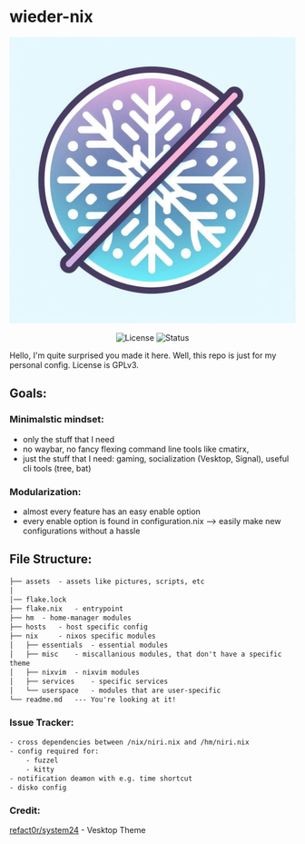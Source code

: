 
# wieder-nix


<div align="center">

![Logo](./assets/images/logo.jpeg)

![License](https://img.shields.io/badge/License-GPLv3-blue.svg)
![Status](https://img.shields.io/badge/Status-Active-brightgreen.svg)
</div>
Hello, I'm quite surprised you made it here. Well, this repo is just for my personal config. License is GPLv3. 

## Goals:
### Minimalstic mindset:
- only the stuff that I need
- no waybar, no fancy flexing command line tools like cmatirx, 
- just the stuff that I need: gaming, socialization (Vesktop, Signal), useful cli tools (tree, bat)
### Modularization:
- almost every feature has an easy enable option
- every enable option is found in configuration.nix
--> easily make new configurations without a hassle

## File Structure:
```tree
├── assets  - assets like pictures, scripts, etc
│ 
│── flake.lock
├── flake.nix   - entrypoint
├── hm  - home-manager modules
├── hosts   - host specific config
├── nix     - nixos specific modules
│   ├── essentials  - essential modules
│   ├── misc    - miscallanious modules, that don't have a specific theme
│   ├── nixvim  - nixvim modules
│   ├── services    - specific services
│   └── userspace   - modules that are user-specific
└── readme.md   --- You're looking at it!  

```



### Issue Tracker:
    - cross dependencies between /nix/niri.nix and /hm/niri.nix
    - config required for:
        - fuzzel
        - kitty
    - notification deamon with e.g. time shortcut
    - disko config


### Credit:
[refact0r/system24](https://github.com/refact0r/system24/tree/main) - Vesktop Theme
